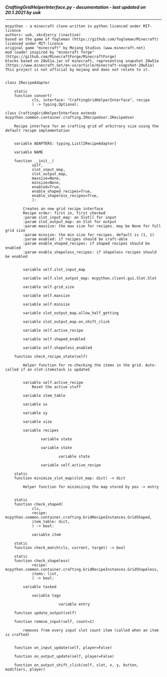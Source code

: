 ***CraftingGridHelperInterface.py - documentation - last updated on 20.1.2021 by uuk***
___

    mcpython - a minecraft clone written in python licenced under MIT-licence
    authors: uuk, xkcdjerry (inactive)
    based on the game of fogleman (https://github.com/fogleman/Minecraft) licenced under MIT-licence
    original game "minecraft" by Mojang Studios (www.minecraft.net)
    mod loader inspired by "minecraft forge" (https://github.com/MinecraftForge/MinecraftForge)
    blocks based on 20w51a.jar of minecraft, representing snapshot 20w51a
    (https://www.minecraft.net/en-us/article/minecraft-snapshot-20w51a)
    This project is not official by mojang and does not relate to it.


    class IRecipeAdapter

        static
        function convert(
                cls, interface: "CraftingGridHelperInterface", recipe
                ) -> typing.Optional:

    class CraftingGridHelperInterface extends  mcpython.common.container.crafting.IRecipeUser.IRecipeUser 
        
        Recipe interface for an crafting grid of arbitrary size using the default recipe implementation


        variable ADAPTERS: typing.List[IRecipeAdapter]

        variable NAME

        function __init__(
                self,
                slot_input_map,
                slot_output_map,
                maxsize=None,
                minsize=None,
                enabled=True,
                enable_shaped_recipes=True,
                enable_shapeless_recipes=True,
                ):
            
            Creates an new grid recipe interface
            Recipe order: first in, first checked
            :param slot_input_map: an Slot[[ for input
            :param slot_output_map: an Slot for output
            :param maxsize: the max size for recipes. may be None for full grid size
            :param minsize: the min size for recipes. default is (1, 1)
            :param enabled: if recipes should be craft-able
            :param enable_shaped_recipes: if shaped recipes should be enabled
            :param enable_shapeless_recipes: if shapeless recipes should be enabled


            variable self.slot_input_map

            variable self.slot_output_map: mcpython.client.gui.Slot.Slot

            variable self.grid_size

            variable self.maxsize

            variable self.minsize

            variable slot_output_map.allow_half_getting

            variable slot_output_map.on_shift_click

            variable self.active_recipe

            variable self.shaped_enabled

            variable self.shapeless_enabled

        function check_recipe_state(self)
            
            Helper function for re-checking the items in the grid. Auto-called if an slot-itemstack is updated


            variable self.active_recipe
                Reset the active stuff

            variable item_table

            variable sx

            variable sy

            variable size

            variable recipes

                    variable state

                    variable state

                            variable state

                    variable self.active_recipe

        static
        function minimize_slot_map(slot_map: dict) -> dict
            
            Helper function for minimizing the map stored by pos -> entry


        static
        function check_shaped(
                cls,
                recipe: mcpython.common.container.crafting.GridRecipeInstances.GridShaped,
                item_table: dict,
                ) -> bool:

                variable item

        static
        function check_match(cls, current, target) -> bool

        static
        function check_shapeless(
                recipe: mcpython.common.container.crafting.GridRecipeInstances.GridShapeless,
                items: list,
                ) -> bool:

            variable tasked

                variable tags

                            variable entry

        function update_output(self)

        function remove_input(self, count=1)
            
            removes from every input slot count item (called when an item is crafted)


        function on_input_update(self, player=False)

        function on_output_update(self, player=False)

        function on_output_shift_click(self, slot, x, y, button, modifiers, player)